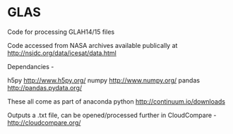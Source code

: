 # GLAS
Code for processing GLAH14/15 files

Code accessed from NASA archives available publically at http://nsidc.org/data/icesat/data.html

Dependancies -

h5py http://www.h5py.org/
numpy http://www.numpy.org/
pandas http://pandas.pydata.org/

These all come as part of anaconda python http://continuum.io/downloads

Outputs a .txt file, can be opened/processed further in CloudCompare - http://cloudcompare.org/
